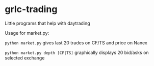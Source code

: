 # grlc-trading
Little programs that help with daytrading

Usage for market.py:

`python market.py` gives last 20 trades on CF/TS and price on Nanex

`python market.py depth [CF|TS]` graphically displays 20 bid/asks on selected exchange
